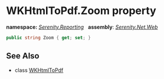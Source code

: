 # WKHtmlToPdf.Zoom property
**namespace:** *[Serenity.Reporting](../../README.md#serenity.reporting-namespace)*   **assembly**: *[Serenity.Net.Web](../../README.md)*

```csharp
public string Zoom { get; set; }
```

## See Also

* class [WKHtmlToPdf](../WKHtmlToPdf.md)